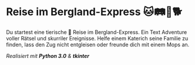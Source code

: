 # Reise im Bergland-Express :cat::railway_track::steam_locomotive::dog2:

Du startest eine tierische :paw_prints: Reise im Bergland-Express. Ein Text Adventure voller Rätsel und skurriler Ereignisse. Helfe einem Katerich seine Familie zu finden, lass den Zug nicht entgleisen oder freunde dich mit einem Mops an. 


*Realisiert mit **Python 3.0** & **tkinter***
